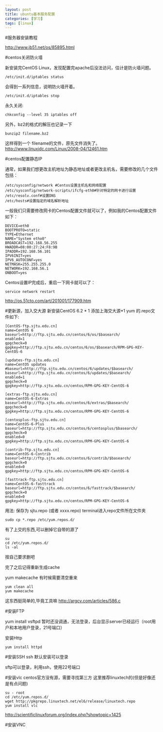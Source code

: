```yaml
---
layout: post
title: ubuntu基本服务配置
categories: [学习]
tags: [linux]
---
```



#服务器安装教程

http://www.jb51.net/os/85895.html

#centos关闭防火墙

新安装完CentOS Linux，发现配置完apache后没法访问，估计是防火墙问题。

	/etc/init.d/iptables status

会得到一系列信息，说明防火墙开着。

	/etc/init.d/iptables stop

永久关闭:

	chkconfig --level 35 iptables off

另外，bz2的格式的解压也记录一下

	bunzip2 filename.bz2

这样得到一个 filename的文件，原先文件消失了。 
http://www.linuxidc.com/Linux/2008-04/12461.htm

#centos配置静态IP

通常，如果我们想更改主机地址为静态地址或者更改主机名，需要修改的几个文件包括：

	/etc/sysconfig/network #Centos设置主机名和网络配置
	/etc/sysconfig/network-scripts/ifcfg-eth0#针对特定的网卡进行设置
	/etc/resolv.conf#设置DNS
	/etc/hosts#设置指定的域名解析地址

一般我们只需要修改网卡的Centos配置文件就可以了，例如我的Centos配置文件如下：

	DEVICE=eth0
	BOOTPROTO=static
	TYPE=Ethernet
	NAME="System etho0"
	BROADCAST=192.168.56.255
	HWADDR=08:00:27:24:F8:9B
	IPADDR=192.168.56.101
	IPV6INIT=yes
	IPV6_AUTOCONF=yes
	NETMASK=255.255.255.0
	NETWORK=192.168.56.1
	ONBOOT=yes

Centos设置IP完成后，重启一下网卡就可以了：

	service network restart
http://os.51cto.com/art/201001/177909.htm

#更新源，加入交大源
新安装CentOS 6.2 * 1 添加上海交大源*1
yum 的.repo文件如下:

	[CentOS-ftp.sjtu.edu.cn]
	name=CentOS 6
	baseurl=http://ftp.sjtu.edu.cn/centos/6/os/$basearch/
	enabled=1
	gpgcheck=0
	gpgkey=http://ftp.sjtu.edu.cn/centos/6/os/$basearch/RPM-GPG-KEY-CentOS-6
	 
	[updates-ftp.sjtu.edu.cn]
	name=CentOS updates
	#baseurl=http://ftp.sjtu.edu.cn/centos/6/updates/$basearch/
	baseurl=http://ftp.sjtu.edu.cn/centos/6/updates/$basearch/
	enabled=1
	gpgcheck=0
	gpgkey=http://ftp.sjtu.edu.cn/centos/RPM-GPG-KEY-CentOS-6
	 
	[extras-ftp.sjtu.edu.cn]
	name=CentOS-6-Extras
	baseurl=http://ftp.sjtu.edu.cn/centos/6/extras/$basearch/
	gpgcheck=0
	gpgkey=http://ftp.sjtu.edu.cn/centos/RPM-GPG-KEY-CentOS-6
	 
	[centosplus-ftp.sjtu.edu.cn]
	name=CentOS-6-Plus
	baseurl=http://ftp.sjtu.edu.cn/centos/6/centosplus/$basearch/
	gpgcheck=0
	enabled=0
	gpgkey=http://ftp.sjtu.edu.cn/centos/RPM-GPG-KEY-CentOS-6
	 
	[contrib-ftp.sjtu.edu.cn]
	name=CentOS-6-Contrib
	baseurl=http://ftp.sjtu.edu.cn/centos/6/contrib/$basearch/
	gpgcheck=0
	enabled=0
	gpgkey=http://ftp.sjtu.edu.cn/centos/RPM-GPG-KEY-CentOS-6
	 
	[fasttrack-ftp.sjtu.edu.cn]
	name=CentOS-6-fasttrack
	baseurl=http://ftp.sjtu.edu.cn/centos/6/fasttrack/$basearch/
	gpgcheck=0
	enabled=0
	gpgkey=http://ftp.sjtu.edu.cn/centos/RPM-GPG-KEY-CentOS-6
用法:
保存为 sjtu.repo (或者 xxxx.repo)
terminal进入repo文件所在文件夹


	sudo cp *.repo /etc/yum.repos.d/
有了上交的东西,可以删掉它自带的源了

	su
	cd /etc/yum.repos.d/
	ls -al
按自己要求删吧

完了之后记得重新生成cache

yum makecache
有时候需要清空重来

	yum clean all
	yum makecache
这东西挺简单的,毕竟工具嘛
http://argcv.com/articles/586.c

#安装FTP

yum install vsftpd
暂时还没调通，无法登录，后台显示server已经运行（root用户和本地用户登录，21号端口）

安装Http

	yum install httpd

#安装SSH
ssh 默认安装可以登录


sftp可以登录，利用ssh，使用22号端口

#安装vlc
centos官方没有源，需要寻找第三方
这里推荐linuxtech的(但是好像还是有点问题)

	su - root
	cd /etc/yum.repos.d/
	wget http://pkgrepo.linuxtech.net/el6/release/linuxtech.repo
	yum install vlc

http://scientificlinuxforum.org/index.php?showtopic=1425


#安装VNC

